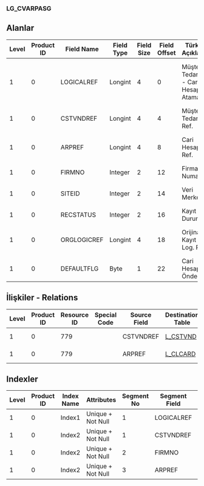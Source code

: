 ### LG_CVARPASG

## Alanlar

**Level**|**Product ID**|**Field Name**|**Field Type**|**Field Size**|**Field Offset**|**Türkçe Açıklama**|**Expression**
-----|-----|-----|-----|-----|-----|-----|-----
1|0|LOGICALREF|Longint|4|0|Müşteri / Tedarikçi - Cari Hesap Ataması|Customer / Vendor AR / AP Assignment Logical Reference
1|0|CSTVNDREF|Longint|4|4|Müşteri / Tedarikçi Ref.|Customer / Vendor Reference
1|0|ARPREF|Longint|4|8|Cari Hesap Ref.|Accounts Receivable / Payable Reference
1|0|FIRMNO|Integer|2|12|Firma Numarası|Firm Number
1|0|SITEID|Integer|2|14|Veri Merkezi|Data Processing Site
1|0|RECSTATUS|Integer|2|16|Kayıt Durumu|Record Status
1|0|ORGLOGICREF|Longint|4|18|Orijinal Kayıt Log. Ref.|Original Record Logical Reference
1|0|DEFAULTFLG|Byte|1|22|Cari Hesap Öndeğer|AR/AP Defaults?

## İlişkiler - Relations
**Level**|**Product ID**|**Resource ID**|**Special Code**|**Source Field**|**Destination Table**|**Destination Field**|**Relation Type**|**Extra Condition**
-----|-----|-----|-----|-----|-----|-----|-----|-----
1|0|779||CSTVNDREF|[L_CSTVND](../L_CSTVND "L_CSTVND")|LOGICALREF|one-to-one|
1|0|779||ARPREF|[L_CLCARD](../L_CLCARD "L_CLCARD")|LOGICALREF|one-to-one|

## Indexler
**Level**|**Product ID**|**Index Name**|**Attributes**|**Segment No**|**Segment Field**|**Sense**
-----|-----|-----|-----|-----|-----|-----
1|0|Index1|Unique + Not Null|1|LOGICALREF|Ascending
1|0|Index2|Unique + Not Null|1|CSTVNDREF|Ascending
1|0|Index2|Unique + Not Null|2|FIRMNO|Ascending
1|0|Index2|Unique + Not Null|3|ARPREF|Ascending
